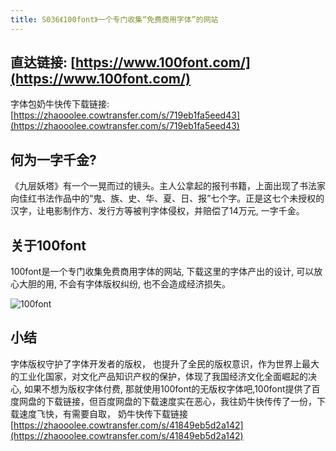 ```yaml
---
title: S036《100font》一个专门收集“免费商用字体”的网站
---
```




## 直达链接: [https://www.100font.com/](https://www.100font.com/)



字体包奶牛快传下载链接:  [https://zhaooolee.cowtransfer.com/s/719eb1fa5eed43](https://zhaooolee.cowtransfer.com/s/719eb1fa5eed43)

## 何为一字千金?

《九层妖塔》有一个一晃而过的镜头。主人公拿起的报刊书籍，上面出现了书法家向佳红书法作品中的“鬼、族、史、华、夏、日、报”七个字。正是这七个未授权的汉字，让电影制作方、发行方等被判字体侵权，并赔偿了14万元, 一字千金。



## 关于100font



100font是一个专门收集免费商用字体的网站, 下载这里的字体产出的设计, 可以放心大胆的用, 不会有字体版权纠纷,   也不会造成经济损失。





![100font](https://www.v2fy.com/asset/0i/OnlineToolsBook/OnlineToolsBookMD/S036-100font.assets/100font.png)



## 小结

字体版权守护了字体开发者的版权， 也提升了全民的版权意识，作为世界上最大的工业化国家，对文化产品知识产权的保护，体现了我国经济文化全面崛起的决心, 如果不想为版权字体付费, 那就使用100font的无版权字体吧,100font提供了百度网盘的下载链接，但百度网盘的下载速度实在恶心，我往奶牛快传传了一份，下载速度飞快，有需要自取， 奶牛快传下载链接 [https://zhaooolee.cowtransfer.com/s/41849eb5d2a142](https://zhaooolee.cowtransfer.com/s/41849eb5d2a142)